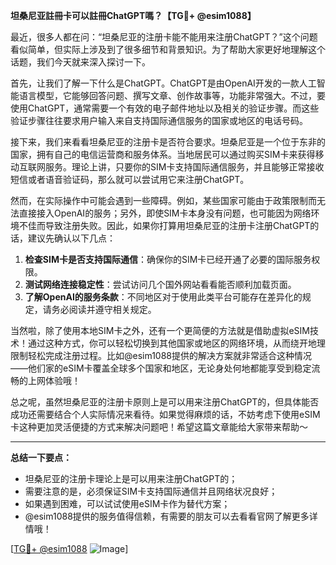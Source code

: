 **坦桑尼亚註冊卡可以註冊ChatGPT嗎？【TG💪+ @esim1088】**

最近，很多人都在问：“坦桑尼亚的注册卡能不能用来注册ChatGPT？”这个问题看似简单，但实际上涉及到了很多细节和背景知识。为了帮助大家更好地理解这个话题，我们今天就来深入探讨一下。

首先，让我们了解一下什么是ChatGPT。ChatGPT是由OpenAI开发的一款人工智能语言模型，它能够回答问题、撰写文章、创作故事等，功能非常强大。不过，要使用ChatGPT，通常需要一个有效的电子邮件地址以及相关的验证步骤。而这些验证步骤往往要求用户输入来自支持国际通信服务的国家或地区的电话号码。

接下来，我们来看看坦桑尼亚的注册卡是否符合要求。坦桑尼亚是一个位于东非的国家，拥有自己的电信运营商和服务体系。当地居民可以通过购买SIM卡来获得移动互联网服务。理论上讲，只要你的SIM卡支持国际通信服务，并且能够正常接收短信或者语音验证码，那么就可以尝试用它来注册ChatGPT。

然而，在实际操作中可能会遇到一些障碍。例如，某些国家可能由于政策限制而无法直接接入OpenAI的服务；另外，即使SIM卡本身没有问题，也可能因为网络环境不佳而导致注册失败。因此，如果你打算用坦桑尼亚的注册卡注册ChatGPT的话，建议先确认以下几点：

1. **检查SIM卡是否支持国际通信**：确保你的SIM卡已经开通了必要的国际服务权限。
2. **测试网络连接稳定性**：尝试访问几个国外网站看看能否顺利加载页面。
3. **了解OpenAI的服务条款**：不同地区对于使用此类平台可能存在差异化的规定，请务必阅读并遵守相关规定。

当然啦，除了使用本地SIM卡之外，还有一个更简便的方法就是借助虚拟eSIM技术！通过这种方式，你可以轻松切换到其他国家或地区的网络环境，从而绕开地理限制轻松完成注册过程。比如@esim1088提供的解决方案就非常适合这种情况——他们家的eSIM卡覆盖全球多个国家和地区，无论身处何地都能享受到稳定流畅的上网体验哦！

总之呢，虽然坦桑尼亚的注册卡原则上是可以用来注册ChatGPT的，但具体能否成功还需要结合个人实际情况来看待。如果觉得麻烦的话，不妨考虑下使用eSIM卡这种更加灵活便捷的方式来解决问题吧！希望这篇文章能给大家带来帮助～

---

**总结一下要点：**
- 坦桑尼亚的注册卡理论上是可以用来注册ChatGPT的；
- 需要注意的是，必须保证SIM卡支持国际通信并且网络状况良好；
- 如果遇到困难，可以试试使用eSIM卡作为替代方案；
- @esim1088提供的服务值得信赖，有需要的朋友可以去看看官网了解更多详情哦！

[[TG💪+ @esim1088](https://t.me/s/esim1088) ![Image](https://i.postimg.cc/4NQfJmqS/Snipaste-2025-05-13-00-14-12.png)]